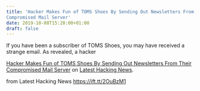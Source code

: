 ```yaml
---
title: 'Hacker Makes Fun of TOMS Shoes By Sending Out Newsletters From Their
Compromised Mail Server'
date: 2019-10-08T15:20:00+01:00
draft: false
---
```


If you have been a subscriber of TOMS Shoes, you may have received a strange email. As revealed, a hacker

[Hacker Makes Fun of TOMS Shoes By Sending Out Newsletters From Their Compromised Mail Server](https://latesthackingnews.com/2019/10/08/hacker-makes-fun-of-toms-shoes-by-sending-out-newsletters-from-their-compromised-mail-server/) on [Latest Hacking News](https://latesthackingnews.com).

  
  
from Latest Hacking News https://ift.tt/2OuBzM1